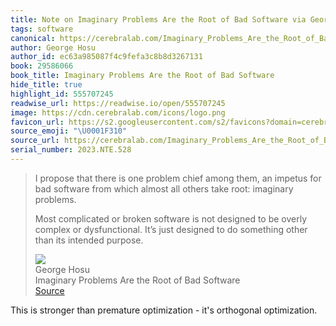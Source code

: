 ```yaml
---
title: Note on Imaginary Problems Are the Root of Bad Software via George Hosu
tags: software
canonical: https://cerebralab.com/Imaginary_Problems_Are_the_Root_of_Bad_Software
author: George Hosu
author_id: ec63a985087f4c9fefa3c8b8d3267131
book: 29586066
book_title: Imaginary Problems Are the Root of Bad Software
hide_title: true
highlight_id: 555707245
readwise_url: https://readwise.io/open/555707245
image: https://cdn.cerebralab.com/icons/logo.png
favicon_url: https://s2.googleusercontent.com/s2/favicons?domain=cerebralab.com
source_emoji: "\U0001F310"
source_url: https://cerebralab.com/Imaginary_Problems_Are_the_Root_of_Bad_Software#:~:text=I%20propose%20that,its%20intended%20purpose.
serial_number: 2023.NTE.528
---
```

> I propose that there is one problem chief among them, an impetus for bad software from which almost all others take root: imaginary problems.
> 
> Most complicated or broken software is not designed to be overly complex or dysfunctional. It’s just designed to do something other than its intended purpose.
> <div class="quoteback-footer"><div class="quoteback-avatar"><img class="mini-favicon" src="https://s2.googleusercontent.com/s2/favicons?domain=cerebralab.com"></div><div class="quoteback-metadata"><div class="metadata-inner"><span style="display:none">FROM:</span><div aria-label="George Hosu" class="quoteback-author"> George Hosu</div><div aria-label="Imaginary Problems Are the Root of Bad Software" class="quoteback-title"> Imaginary Problems Are the Root of Bad Software</div></div></div><div class="quoteback-backlink"><a target="_blank" aria-label="go to the full text of this quotation" rel="noopener" href="https://cerebralab.com/Imaginary_Problems_Are_the_Root_of_Bad_Software#:~:text=I%20propose%20that,its%20intended%20purpose." class="quoteback-arrow"> Source</a></div></div>

This is stronger than premature optimization - it's orthogonal optimization.